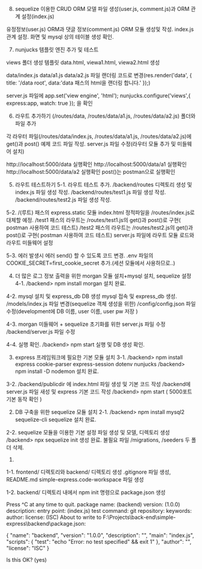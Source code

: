 8. sequelize 이용한 CRUD ORM 모델 파일 생성(user.js, comment.js)과 ORM 관계 설정(index.js)

유정정보(user.js) ORM과 댓글 정보(comment.js) ORM 모듈 생성및 작성.
index.js 관계 설정.
화면 및 mysql 상의 테이블 생성 확인.

7. nunjucks 템플릿 엔진 추가 및 테스트

views 폴더 생성
템플릿 data.html, viewa1.html, viewa2.html 생성

data/index.js
data/a1.js
data/a2.js 파일 랜더링 코드로 변경(res.render('data', { title: '/data root', data:'data 패스의 html을 랜더링 합니다.' });)

server.js 파일에 
app.set('view engine', 'html');
nunjucks.configure('views',{
  express:app,
  watch: true
}); 을 확인


6. 라우트 추가하기 (/routes/data, /routes/data/a1.js, /routes/data/a2.js) 폴더와 파일 추가

각 라우터 파일(/routes/data/index.js, /routes/data/a1.js, /routes/data/a2.js)에 
get()과 post() 예제 코드 파일 작성.
server.js 파일 수정(라우터 모듈 추가 및 미들웨어 설치)

http://localhost:5000/data 실행확인
http://localhost:5000/data/a1 실행확인
http://localhost:5000/data/a2 실행확인
post()는 postman으로 실행확인

5. 라우트 테스트하기
5-1.
라우트 테스트 추가. 
/backend/routes 디렉토리 생성 및 index.js 파일 생성 작성.
/backend/routes/test1.js 파일 생성 작성.
/backend/routes/test2.js 파일 생성 작성.

5-2.
/(루트) 패스의 express.static 모듈 index.html 정적파일을 /routes/index.js로 대체할 예정.
/test1 패스의 라우트는 /routes/test1.js의 get()과 post()로 구현( postman 사용하여 코드 테스트)
/test2 패스의 라우트는 /routes/test2.js의 get()과 post()로 구현( postman 사용하여 코드 테스트)
server.js 파일에 라우트 모듈 로드와 라우트 미들웨어 설정

5-3. 
에러 발생시 에러 send() 할 수 있도록 코드 변경.
.env 파일의 COOKIE_SECRET=first_cookie_secret 추가.(세션 모듈에서 사용하므로..)

4. 더 많은 로그 정보 출력을 위한 morgan 모듈 설치+mysql 설치, sequelize 설정
4-1.
/backend> npm install morgan
설치 완료.

4-2. mysql 설치 및 express_db DB 생성
mysql 접속 및 express_db 생성.
/models/index.js 파일 변경(sequelize 객체 생성을 위한)
/config/config.json 파일 수정(development에 DB 이름, user 이름, user pw 저장 )

4-3. morgan 미들웨어 + sequelize 초기화를 위한 server.js 파일 수정
/backend/server.js 파일 수정

4-4. 실행 확인.
/backend> npm start
실행 및 DB 생성 확인.


3. express 프레임워크에 필요한 기본 모듈 설치
3-1.
/backend> npm install express cookie-parser express-session dotenv nunjucks
/backend> npm install -D nodemon
설치 완료.

3-2.
/backend/publicdir 에 index.html 파일 생성 및 기본 코드 작성
/backend에 server.js 파일 새성 및 express 기본 코드 작성
/backend> npm start 
( 5000포트 기본 동작 확인 )

2. DB 구축을 위한 sequelize 모듈 설치 
2-1.
/backend> npm install mysql2 sequelize-cli sequelize
설치 완료.

2-2.
sequelize 모듈을 이용한 기본 설정 파일 생성 및 모델, 디렉토리 생성 
/backend> npx sequelize init
생성 완료.
불필요 파일 /migrations, /seeders 두 폴더 삭제.

1.
1-1.
frontend/ 디렉토리와
backend/ 디렉토리 생성
.gitignore 파일 생성,
README.md
simple-express.code-workspace 파일 생성

1-2.
backend/ 디렉토리 내에서
npm init 명령으로 package.json 생성

Press ^C at any time to quit.
package name: (backend)
version: (1.0.0)
description:
entry point: (index.js)
test command:
git repository:
keywords:
author:
license: (ISC)
About to write to F:\Projects\back-end\simple-express\backend\package.json:

{
  "name": "backend",
  "version": "1.0.0",
  "description": "",
  "main": "index.js",
  "scripts": {
    "test": "echo \"Error: no test specified\" && exit 1"
  },
  "author": "",
  "license": "ISC"
}


Is this OK? (yes)


